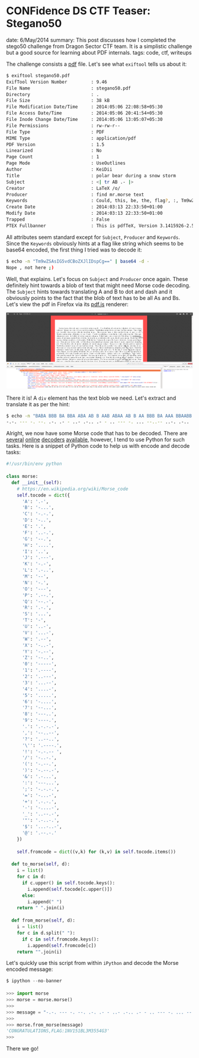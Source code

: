 CONFidence DS CTF Teaser: Stegano50
===================================
date: 6/May/2014
summary: This post discusses how I completed the stego50 challenge from Dragon Sector CTF team. It is a simplistic challenge but a good source for learning about PDF internals.
tags: code, ctf, writeups

The challenge consists a [pdf](/static/files/stegano50.pdf) file. Let's see what `exiftool` tells us about it:

```bash
$ exiftool stegano50.pdf
ExifTool Version Number         : 9.46
File Name                       : stegano50.pdf
Directory                       : .
File Size                       : 38 kB
File Modification Date/Time     : 2014:05:06 22:08:58+05:30
File Access Date/Time           : 2014:05:06 20:41:54+05:30
File Inode Change Date/Time     : 2014:05:06 13:05:07+05:30
File Permissions                : rw-rw-r--
File Type                       : PDF
MIME Type                       : application/pdf
PDF Version                     : 1.5
Linearized                      : No
Page Count                      : 1
Page Mode                       : UseOutlines
Author                          : KeiDii
Title                           : polar bear during a snow storm
Subject                         : <| tr AB .- |>
Creator                         : LaTeX /o/
Producer                        : find mr.morse text
Keywords                        : Could, this, be, the, flag?, :, Tm9wZSAsIG5vdCBoZXJlIDspCg==
Create Date                     : 2014:03:13 22:33:50+01:00
Modify Date                     : 2014:03:13 22:33:50+01:00
Trapped                         : False
PTEX Fullbanner                 : This is pdfTeX, Version 3.1415926-2.5-1.40.14 (TeX Live 2013/Debian) kpathsea version 6.1.1
```

All attributes seem standard except for `Subject`, `Producer` and `Keywords`. Since the `Keywords` obviously hints at a flag like string which seems to be base64 encoded, the first thing I tried was to decode it:

```bash
$ echo -n "Tm9wZSAsIG5vdCBoZXJlIDspCg==" | base64 -d - 
Nope , not here ;)
```

Well, that explains. Let's focus on `Subject` and `Producer` once again. These definitely hint towards a blob of text that might need Morse code decoding. The `Subject` hints towards translating A and B to dot and dash and it obviously points to the fact that the blob of text has to be all As and Bs. Let's view the pdf in Firefox via its [pdf.js](https://mozilla.github.io/pdf.js/) renderer:

![stego50_pdfjs.png](/static/files/stego50_pdfjs.png)

There it is! A `div` element has the text blob we need. Let's extract and translate it as per the hint:

```bash
$ echo -n "BABA BBB BA BBA ABA AB B AAB ABAA AB B AA BBB BA AAA BBAABB AABA ABAA AB BBA BBBAAA ABBBB BA AAAB ABBBB AAAAA ABBBB BAAA ABAA AAABB BB AAABB AAAAA AAAAA AAAAB BBA AAABB" | tr AB .-
-.-. --- -. --. .-. .- - ..- .-.. .- - .. --- -. ... --..-- ..-. .-.. .- --. ---... .---- -. ...- .---- ..... .---- -... .-.. ...-- -- ...-- ..... ..... ....- --. ...--
```

Alright, we now have some Morse code that has to be decoded. There are [several](http://mattfedder.com/cgi-bin/morse.pl) [online](http://morsecode.scphillips.com/translator.html) [decoders](http://www.onlineconversion.com/morse_code.htm) [available](http://www.unit-conversion.info/texttools/morse-code/), however, I tend to use Python for such tasks. Here is a snippet of Python code to help us with encode and decode tasks:

```python
#!/usr/bin/env python

class morse:
  def __init__(self):
    # https://en.wikipedia.org/wiki/Morse_code
    self.tocode = dict({
      'A': '.-',
      'B': '-...',
      'C': '-.-.',
      'D': '-..',
      'E': '.',
      'F': '..-.',
      'G': '--.',
      'H': '....',
      'I': '..',
      'J': '.---',
      'K': '-.-',
      'L': '.-..',
      'M': '--',
      'N': '-.',
      'O': '---',
      'P': '.--.',
      'Q': '--.-',
      'R': '.-.',
      'S': '...',
      'T': '-',
      'U': '..-',
      'V': '...-',
      'W': '.--',
      'X': '-..-',
      'Y': '-.--',
      'Z': '--..',
      '0': '-----',
      '1': '.----',
      '2': '..---',
      '3': '...--',
      '4': '....-',
      '5': '.....',
      '6': '-....',
      '7': '--...',
      '8': '---..',
      '9': '----.',
      '.': '.-.-.-',
      ',': '--..--',
      '?': '..--..',
      '\'': '.----.',
      '!': '-.-.-- ',
      '/': '-..-.',
      '(': '-.--.',
      ')': '-.--.-',
      '&': '.-...',
      ':': '---...',
      ';': '-.-.-.',
      '=': '-...-',
      '+': '.-.-.',
      '-': '-....-',
      '_': '..--.-',
      '"': '.-..-.',
      '$': '...-..-',
      '@': '.--.-.'
    })

    self.fromcode = dict((v,k) for (k,v) in self.tocode.items())

  def to_morse(self, d):
    i = list()
    for c in d:
      if c.upper() in self.tocode.keys():
        i.append(self.tocode[c.upper()])
      else:
        i.append(" ")
    return " ".join(i)

  def from_morse(self, d):
    i = list()
    for c in d.split(" "):
      if c in self.fromcode.keys():
        i.append(self.fromcode[c])
    return "".join(i)
```

Let's quickly use this script from within `iPython` and decode the Morse encoded message:

```python
$ ipython --no-banner

>>> import morse
>>> morse = morse.morse()
>>>
>>> message = "-.-. --- -. --. .-. .- - ..- .-.. .- - .. --- -. ... --..-- ..-. .-.. .- --. ---... .---- -. ...- .---- ..... .---- -... .-.. ...-- -- ...-- ..... ..... ....- --. ...--"
>>>
>>> morse.from_morse(message)
'CONGRATULATIONS,FLAG:1NV151BL3M3554G3'
>>>
```

There we go!